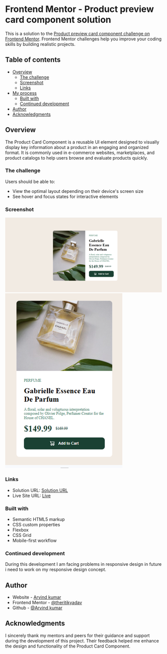 # Frontend Mentor - Product preview card component solution

This is a solution to the [Product preview card component challenge on Frontend Mentor](https://www.frontendmentor.io/challenges/product-preview-card-component-GO7UmttRfa). Frontend Mentor challenges help you improve your coding skills by building realistic projects.

## Table of contents

- [Overview](#overview)
  - [The challenge](#the-challenge)
  - [Screenshot](#screenshot)
  - [Links](#links)
- [My process](#my-process)
  - [Built with](#built-with)
  - [Continued development](#continued-development)
- [Author](#author)
- [Acknowledgments](#acknowledgments)

## Overview

The Product Card Component is a reusable UI element designed to visually display key information about a product in an engaging and organized format. It is commonly used in e-commerce websites, marketplaces, and product catalogs to help users browse and evaluate products quickly.

### The challenge

Users should be able to:

- View the optimal layout depending on their device's screen size
- See hover and focus states for interactive elements

### Screenshot

![](images/desktop-screenshot.PNG)
![](images/mobile-screenshot.PNG)

### Links

- Solution URL: [Solution URL](https://www.frontendmentor.io/profile/theritikyadav11)
- Live Site URL: [Live](https://theritikyadav11.github.io/Product-Card/)

### Built with

- Semantic HTML5 markup
- CSS custom properties
- Flexbox
- CSS Grid
- Mobile-first workflow

### Continued development

During this development I am facing problems in responsive design in future i need to work on my responsive design concept.

## Author

- Website - [Arvind kumar](https://www.frontendmentor.io/profile/theritikyadav11)
- Frontend Mentor - [@theritikyadav](https://www.frontendmentor.io/profile/theritikyadav11)
- Github - [@Arvind kumar](https://github.com/theritikyadav11/Product-Card)

## Acknowledgments

I sincerely thank my mentors and peers for their guidance and support during the development of this project. Their feedback helped me enhance the design and functionality of the Product Card Component.
